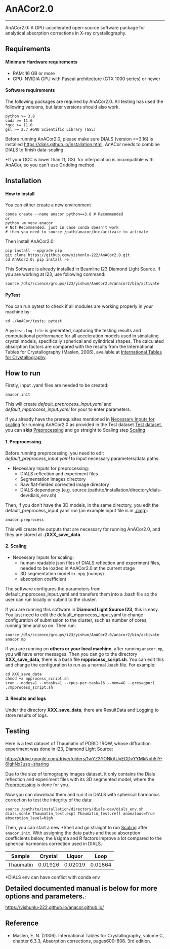 # AnACor2.0
***
AnACor2.0: A GPU-accelerated open-source software package for analytical absorption corrections in X-ray crystallography.



## Requirements

#### Minimum Hardware requirements

- RAM: 16 GB or more
- GPU: NVIDIA GPU with Pascal architecture (GTX 1000 series) or newer

#### Software requirements
The following packages are required by AnACor2.0. All testing has used the following versions, but later versions should also work.

	python >= 3.8
	cuda >= 11.6
	*gcc >= 11.0
  	gsl >= 2.7 #GNU Scientific Library (GSL)
  
Before running AnACor2.0, please make sure DIALS (version >=3.16) is installed https://dials.github.io/installation.html. AnACor needs to combine DIALS to finish data-scaling.

*If your GCC is lower than 11, GSL for interpolation is incompatible with AnACor, so you can't use Gridding method.

## Installation

#### How to install

You can either create a new environment 
```
conda create --name anacor python==3.8 # Recommended
or
python -m venv anacor
# Not Recommended, just in case conda doesn't work
# then you need to source /path/anacor/bin/activate to activate
```
Then install AnACor2.0:
```
pip install --upgrade pip
git clone https://github.com/yishunlu-222/AnACor2.0.git
cd AnACor2.0; pip install -e .
```
This Software is already installed in Beamline I23 Diamond Light Source. If you are working at I23, use following command:

```
source /dls/science/groups/i23/yishun/AnACor2.0/anacor2/bin/activate
``` 

#### PyTest
You can run pytest to check if all modules are working properly in your machine by:
```
cd ./AnACor/tests; pytest
```
A `pytest.log file` is generated, capturing the testing results and computational performance for all acceleration models used in simulating crystal models, specifically spherical and cylindrical shapes. The calculated absorption factors are compared with the results from the International Tables for Crystallography (Maslen, 2006), available at [International Tables for Crystallography](https://it.iucr.org/Cb/ch6o3v0001/sec6o3o1/).


## How to run
Firstly, input .yaml files are needed to be created:
```
anacor.init
```
This will create *default_preprocess_input.yaml* and *default_mpprocess_input.yaml* for your to enter parameters.

If you already have the prerequisites mentioned in  [Necessary Inputs for scaling](#2-scaling) for running AnACor2.0 as provided in the Test dataset [Test dataset](#testing), you can **skip** [Preprocessing](#1-preprocessing) and go straight to Scaling step [Scaling](#2-scaling)

#### 1. Preprocessing

Before running preprocessing, you need to edit *default_preprocess_input.yaml* to input necessary parameters/data paths.

- Necessary Inputs for preprocessing:
  - DIALS reflection and experiment files
  - Segmentation images directory 
  - Raw flat-fielded corrected image directory
  - DIALS dependancy (e.g. source /path/to/installation/directory/dials-dev/dials_env.sh) 

  
Then, if you don't have the 3D models, in the same directory, you edit the default_preprocess_input.yaml run (an example input file is in [./img](https://github.com/yishunlu-222/AnACor2.0/tree/main/img)):
```
anacor.preprocess 
```
This will create the outputs that are necessary for running AnACor2.0, and they are stored at **./XXX_save_data**.

#### 2. Scaling
- Necessary Inputs for scaling:
  - human-readable json files of DIALS reflection and experiment files, needed to be loaded in AnACor2.0 at the current stage
  - 3D segmentation model in .npy (numpy)
  - absorption coefficient 
  
The software configures the parameters from default_mpprocess_input.yaml and transfers them into a .bash file so the user can run locally or submit to the cluster.

If you are running this software in **Diamond Light Source I23**, this is easy. You just need to edit the default_mpprocess_input.yaml to change configuration of submission to the cluster, such as number of cores, running time and so on. Then run:
```
source /dls/science/groups/i23/yishun/AnACor2.0/anacor2/bin/activate
anacor.mp
```

If you are running on **others or your local machine**, after running ```anacor.mp```, you will have error messages. Then you can go to the directory **XXX_save_data**, there is a bash file **mpprocess_script.sh**. You can edit this and change the configuration to run as a normal .bash file. For example:


```
cd XXX_save_data
chmod +x mpprocess_script.sh
srun --nodes=1 --ntasks=1 --cpus-per-task=16 --mem=4G --gres=gpu:1 ./mpprocess_script.sh
```



#### 3. Results and logs

Under the directory **XXX_save_data**, there are ResultData and Logging to store results of logs. 

## Testing

Here is a test dataset of Thaumatin of PDBID 1RQW, whose diffraction experiment was done in I23, Diamond Light Source:

https://drive.google.com/drive/folders/1wYZ3YONkAUyEGDyYYMkNoh5IY-6IghNx?usp=sharing

Due to the size of tomography images dataset, it only contains the Dials reflection and experiment files with its 3D segmented model, where the [Preprocessing](#1-preprocessing) is done for you.

Now you can download them and run it in DIALS with spherical harmonics correction to test the integrity of the data:

```
source /path/to/installation/directory/dials-dev/dials_env.sh
dials.scale Thaumatin_test.expt Thaumatin_test.refl anomalous=True absorption_level=high
```

Then, you can start a new *Shell and go straight to run [Scaling](#2-scaling) after `anacor.init`. With assigning the data paths and these absorption coefficients below, the I/sigma and R factors improve a lot compared to the spherical harmonics correction used in DIALS.

| Sample    | Crystal | Liquor  | Loop    |
|-----------|---------|---------|---------|
| Thaumatin | 0.01926 | 0.02019 | 0.01864 |

*DIALS env can have conflict with conda env

**<span style="font-size:1.5em;">Detailed documented manual is below for more options and parameters.</span>**:

https://yishunlu-222.github.io/anacor.github.io/

## Reference

- Maslen, E. N. (2006). International Tables for Crystallography, volume C, chapter 6.3.3, Absorption corrections, pages600–608. 3rd edition.

